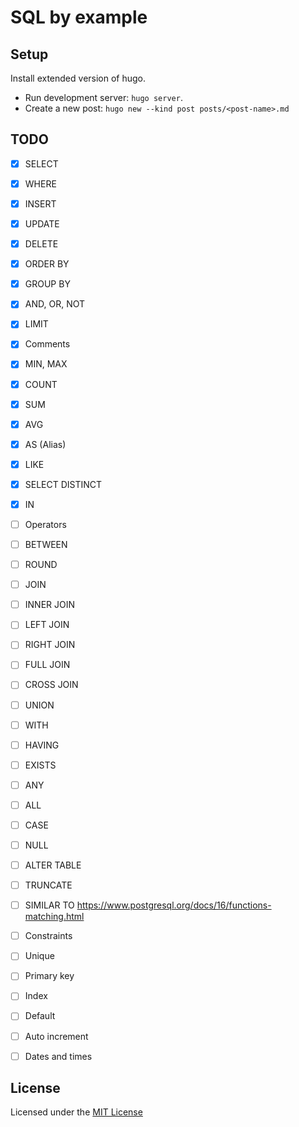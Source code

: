 # SQL by example

## Setup
Install extended version of hugo.  
- Run development server: `hugo server`.  
- Create a new post: `hugo new --kind post posts/<post-name>.md`  

## TODO
- [x] SELECT
- [x] WHERE
- [x] INSERT
- [x] UPDATE
- [x] DELETE
- [x] ORDER BY
- [x] GROUP BY
- [x] AND, OR, NOT
- [x] LIMIT
- [x] Comments
- [x] MIN, MAX
- [x] COUNT
- [x] SUM
- [x] AVG
- [x] AS (Alias)
- [x] LIKE
- [x] SELECT DISTINCT
- [x] IN
- [ ] Operators
- [ ] BETWEEN
- [ ] ROUND
- [ ] JOIN
- [ ] INNER JOIN
- [ ] LEFT JOIN
- [ ] RIGHT JOIN
- [ ] FULL JOIN
- [ ] CROSS JOIN
- [ ] UNION
- [ ] WITH
- [ ] HAVING
- [ ] EXISTS
- [ ] ANY
- [ ] ALL
- [ ] CASE
- [ ] NULL
- [ ] ALTER TABLE
- [ ] TRUNCATE
- [ ] SIMILAR TO https://www.postgresql.org/docs/16/functions-matching.html

- [ ] Constraints
- [ ] Unique
- [ ] Primary key
- [ ] Index
- [ ] Default
- [ ] Auto increment
- [ ] Dates and times

## License
Licensed under the [MIT License](LICENSE)
